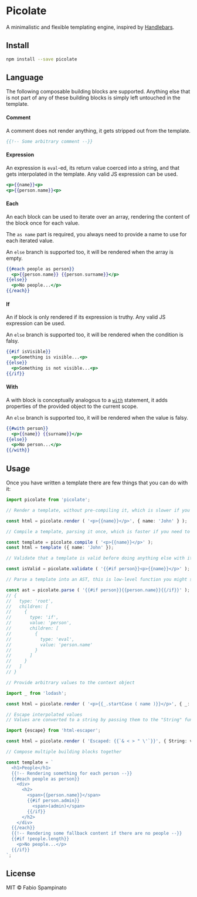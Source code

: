 # Picolate

A minimalistic and flexible templating engine, inspired by [Handlebars](https://handlebarsjs.com).

## Install

```sh
npm install --save picolate
```

## Language

The following composable building blocks are supported. Anything else that is not part of any of these building blocks is simply left untouched in the template.

#### Comment

A comment does not render anything, it gets stripped out from the template.

```hbs
{{!-- Some arbitrary comment --}}
```

#### Expression

An expression is `eval`-ed, its return value coerced into a string, and that gets interpolated in the template. Any valid JS expression can be used.

```hbs
<p>{{name}}<p>
<p>{{person.name}}<p>
```

#### Each

An each block can be used to iterate over an array, rendering the content of the block once for each value.

The `as name` part is required, you always need to provide a name to use for each iterated value.

An `else` branch is supported too, it will be rendered when the array is empty.

```hbs
{{#each people as person}}
  <p>{{person.name}} {{person.surname}}</p>
{{else}}
  <p>No people...</p>
{{/each}}
```

#### If

An if block is only rendered if its expression is truthy. Any valid JS expression can be used.

An `else` branch is supported too, it will be rendered when the condition is falsy.

```hbs
{{#if isVisible}}
  <p>Something is visible...<p>
{{else}}
  <p>Something is not visible...<p>
{{/if}}
```

#### With

A with block is conceptually analogous to a [`with`](https://developer.mozilla.org/en-US/docs/Web/JavaScript/Reference/Statements/with) statement, it adds properties of the provided object to the current scope.

An `else` branch is supported too, it will be rendered when the value is falsy.

```hbs
{{#with person}}
  <p>{{name}} {{surname}}</p>
{{else}}
  <p>No person...</p>
{{/with}}
```

## Usage

Once you have written a template there are few things that you can do with it:

```ts
import picolate from 'picolate';

// Render a template, without pre-compiling it, which is slower if you need to render it multiple times

const html = picolate.render ( '<p>{{name}}</p>', { name: 'John' } );

// Compile a template, parsing it once, which is faster if you need to render it multiple times

const template = picolate.compile ( '<p>{{name}}</p>' );
const html = template ({ name: 'John' });

// Validate that a template is valid before doing anything else with it

const isValid = picolate.validate ( '{{#if person}}<p>{{name}}</p>' ); // => false

// Parse a template into an AST, this is low-level function you might still never need

const ast = picolate.parse ( '{{#if person}}{{person.name}}{{/if}}' );
// {
//   type: 'root',
//   children: [
//     {
//       type: 'if',
//       value: 'person',
//       children: [
//         {
//           type: 'eval',
//           value: 'person.name'
//         }
//       ]
//     }
//   ]
// }

// Provide arbitrary values to the context object

import _ from 'lodash';

const html = picolate.render ( '<p>{{_.startCase ( name )}}</p>', { _: lodash, name: 'some-name' } );

// Escape interpolated values
// Values are converted to a string by passing them to the "String" function, so you can provide your own "String" function to escape values

import {escape} from 'html-escaper';

const html = picolate.render ( 'Escaped: {{`& < > " \'`}}', { String: value => escape ( String ( value ) ) } ); // Escaped: &amp; &lt; &gt; &quot; &#39;

// Compose multiple building blocks together

const template = `
  <h1>People</h1>
  {{!-- Rendering something for each person --}}
  {{#each people as person}}
    <div>
      <h2>
        <span>{{person.name}}</span>
        {{#if person.admin}}
          <span>(admin)</span>
        {{/if}}
      </h2>
    </div>
  {{/each}}
  {{!-- Rendering some fallback content if there are no people --}}
  {{#if !people.length}}
    <p>No people...</p>
  {{/if}}
`;
```

## License

MIT © Fabio Spampinato
